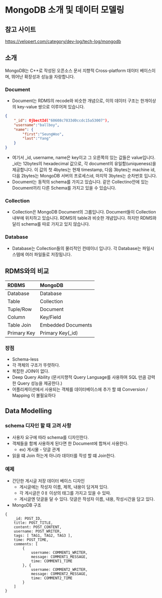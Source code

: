 # MongoDB 소개 및 데이터 모델링
## 참고 사이트
https://velopert.com/category/dev-log/tech-log/mongodb

## 소개
MongoDB는 C++로 작성된 오픈소스 문서 지향적 Cross-platform 데이터 베이스이며, 뛰어난 확장성과 성능을 자랑합니다.

### Document
- Document는 RDMS의 recode와 비슷한 개념으로, 이의 데이터 구조는 한개이상의 key-value 쌍으로 이루어져 있습니다.
~~~json
{
    "_id": OjbectId("60608c7833d0ccdc15a53007"),
    "username":"ballboy",
    "name": {
        "first":"SeungWoo", 
        "last":"Yang"
    }
}
~~~
- 여기서 _id, username, name은 key이고 그 오른쪽의 있는 값들은 value입니다.
_id는 12bytes의 hexadecimal 값으로, 각 document의 유일함(uniqueness)을 제공합니다.
이 값의 첫 4bytes는 현재 timestamp, 다음 3bytes는 machine id, 다음 2bytes는 MongoDB 서버의 프로세스id, 마지막 3bytes는 순차번호 입니다.
- Document는 동적의 schema를 가지고 있습니다. 같은 Collectino안에 있는 Document끼리 다른 Schema를 가지고 있을 수 있습니다.

### Collection
- Collection은 MongoDB Document의 그룹입니다. Document들이 Collection내부에 위치하고 있습니다. RDMS의 table과 비슷한 개념입니다. 하지만 RDMS와 달리 schema를 따로 가지고 있지 않습니다.

### Database
- Database는 Collection들의 물리적인 컨테이너 입니다.
각 Database는 파일시스템에 여러 파일들로 저장됩니다.

## RDMS와의 비교
|RDBMS      |MongoDB    |
|:--        |:--        |
|Database   |Database   |
|Table      |Collection |
|Tuple/Row  |Document   |
|Column     |Key/Field  |
|Table Join |Embedded Documents|
|Primary Key|Primary Key(_id)|

### 장점
- Schema-less
- 각 객체의 구조가 뚜렷하다.
- 복잡한 JOIN이 없다. 
- Deep Query Ability (문서지향적 Query Language를 사용하여 SQL 만큼 강력한 Query 성능을 제공한다.)
- 어플리케이션에서 사용되는 객체를 데이터베이스에 추가 할 떄 Conversion / Mapping 이 불필요하다

## Data Modelling
### schema 디자인 할 때 고려 사항
- 사용자 요구에 따라 schema를 디자인한다.
- 객체들을 함께 사용하게 된다면 한 Document에 합쳐서 사용한다.
    - ex) 게시물 - 덧글 관계
- 읽을 떄 Join 하는게 아니라 데이터를 작성 할 떄 Join한다.

### 예제
- 간단한 게시글 저장 데이터 베이스 디자인
    - 게시글에는 작성자 이름, 제목, 내용이 담겨져 있다.
    - 각 게시글은 0ㅐ 이상의 태그를 가지고 있을 수 있따.
    - 게시글엔 덧글을 달 수 있다. 덧글은 작성자 이름, 내용, 작성시간을 담고 있다.
- MongoDB 구조
~~~josn
{
    _id: POST_ID,
    title: POST_TITLE,
    content: POST_CONTENT,
    username: POST_WRITER,
    tags: [ TAG1, TAG2, TAG3 ],
    time: POST_TIME,
    comments: [
        {
            username: COMMENT1_WRITER,
            message: COMMENT1_MESSAGE,
            time: COMMENT1_TIME
        }, {
            username: COMMENT2_WRITER,
            message: COMMENT2_MESSAGE,
            time: COMMENT2_TIME
        }
    ]
}
~~~